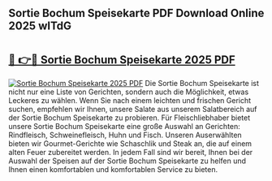 ## Sortie Bochum Speisekarte PDF Download Online 2025 wITdG

# <h2><a href="http://gcdcvk.nevu.top/?p=Sortie+Bochum+Speisekarte">🔗 👉🔴 Sortie Bochum Speisekarte 2025 PDF</a></h2>

[![Sortie Bochum Speisekarte 2025 PDF](https://i.imgur.com/dBaPXMq.png)](http://gcdcvk.nevu.top/?p=Sortie+Bochum+Speisekarte)
Die Sortie Bochum Speisekarte ist nicht nur eine Liste von Gerichten, sondern auch die Möglichkeit, etwas Leckeres zu wählen. Wenn Sie nach einem leichten und frischen Gericht suchen, empfehlen wir Ihnen, unsere Salate aus unserem Salatbereich auf der Sortie Bochum Speisekarte zu probieren. Für Fleischliebhaber bietet unsere Sortie Bochum Speisekarte eine große Auswahl an Gerichten: Rindfleisch, Schweinefleisch, Huhn und Fisch. Unseren Auserwählten bieten wir Gourmet-Gerichte wie Schaschlik und Steak an, die auf einem alten Feuer zubereitet werden. In jedem Fall sind wir bereit, Ihnen bei der Auswahl der Speisen auf der Sortie Bochum Speisekarte zu helfen und Ihnen einen komfortablen und komfortablen Service zu bieten.
